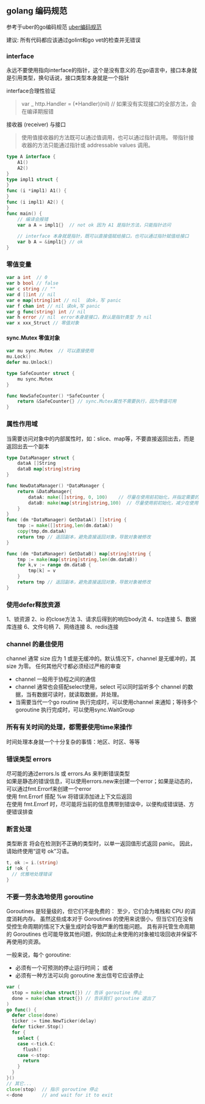 ## golang 编码规范
参考于uber的go编码规范
[uber编码规范](https://github.com/xxjwxc/uber_go_guide_cn?tab=readme-ov-file)

建议: 所有代码都应该通过golint和go vet的检查并无错误

### interface
永远不要使用指向interface的指针，这个是没有意义的.在go语言中，接口本身就是引用类型，换句话说，接口类型本身就是一个指针

interface合理性验证
>  var _ http.Handler = (*Handler)(nil) // 如果没有实现接口的全部方法，会在编译期报错

接收器 (receiver) 与接口
> 使用值接收器的方法既可以通过值调用，也可以通过指针调用。
> 带指针接收器的方法只能通过指针或 addressable values 调用。
```go
type A interface {
	A1()
	A2()
}
type impl1 struct {
}
func (i *impl1) A1() {
}
func (i impl1) A2() {
}
func main() {
	// 编译会报错
	var a A = impl1{}  // not ok 因为 A1 是指针方法，只能指针访问
	
	// interface 本身就是指针，既可以直接值赋给接口，也可以通过指针赋值给接口
	var b A = &impl1{} // ok 
}
```
### 零值变量
```go
var a int  // 0
var b bool // false
var c string // ""
var d []int // nil
var e map[string]int // nil  读ok，写 panic
var f chan int // nil 读ok,写 panic
var g func(string) int // nil
var h error // nil  error本身是接口，默认是指针类型 为 nil
var x xxx_Struct // 零值对象 
```
#### sync.Mutex 零值对象
```go
var mu sync.Mutex  // 可以直接使用
mu.Lock()
defer mu.Unlock()
```
```go
type SafeCounter struct {
	mu sync.Mutex
}

func NewSafeCounter() *SafeCounter {
	return &SafeCounter{} // sync.Mutex属性不需要执行，因为零值可用
}
```

### 属性作用域
当需要访问对象中的内部属性时，如：slice、map等，不要直接返回出去，而是返回出去一个副本
```go
type DataManager struct {
	dataA []String
	dataB map[string]string
}

func NewDataManager() *DataManager {
	return &DataManager{
        dataA: make([]string, 0, 100)    // 尽量在使用前初始化，并指定需要的容量，减少在使用中扩容 （可控的扩容）
        dataB: make(map[string]string,100)  // 尽量使用前初始化，减少在使用中扩容 （不可控的扩容，但可以减少）
    }
}
func (dm *DataManager) GetDataA() []string {
	tmp := make([]string,len(dm.dataA))
	copy(tmp,dm.dataA)
	return tmp // 返回副本，避免直接返回对象，导致对象被修改
}

func (dm *DataManager) GetDataB() map[string]string {
	tmp := make(map[string]string,len(dm.dataB))
	for k,v := range dm.dataB {
		tmp[k] = v
    }
	return tmp // 返回副本，避免直接返回对象，导致对象被修改
}

```

### 使用defer释放资源
1、锁资源
2、io 的close方法
3、请求后得到的响应body流
4、tcp连接
5、数据库连接
6、文件句柄
7、网络连接
8、redis连接

### channel 的最佳使用
channel 通常 size 应为 1 或是无缓冲的。默认情况下，channel 是无缓冲的，其 size 为零。
任何其他尺寸都必须经过严格的审查

- channel 一般用于协程之间的通信
- channel 通常也会搭配select使用，select 可以同时监听多个 channel 的数据，当有数据可读时，就读取数据，并处理。
- 当需要当代一个go routine 执行完成时，可以使用channel 来通知；等待多个goroutine 执行完成时，可以使用sync.WaitGroup 


### 所有有关时间的处理，都需要使用time来操作
时间处理本身就一个十分复杂的事情：地区、时区、等等


### 错误类型 errors
尽可能的通过errors.Is 或 errors.As 来判断错误类型 <br/>
如果是静态的错误信息，可以使用errors.new来创建一个error；如果是动态的，可以通过fmt.Errorf来创建一个error <br/>
使用 fmt.Errorf 搭配 %w 将错误添加进上下文后返回 <br/>
在使用 fmt.Errorf 时，尽可能将当前的信息携带到错误中，以便构成错误链、方便错误排查 <br/>


### 断言处理
类型断言 将会在检测到不正确的类型时，以单一返回值形式返回 panic。 因此，请始终使用“逗号 ok”习语。 <br/>
```go
t, ok := i.(string)
if !ok {
  // 优雅地处理错误
}
```


### 不要一劳永逸地使用 goroutine
Goroutines 是轻量级的，但它们不是免费的： 至少，它们会为堆栈和 CPU 的调度消耗内存。 
虽然这些成本对于 Goroutines 的使用来说很小，但当它们在没有受控生命周期的情况下大量生成时会导致严重的性能问题。 
具有非托管生命周期的 Goroutines 也可能导致其他问题，例如防止未使用的对象被垃圾回收并保留不再使用的资源。

一般来说，每个 goroutine:
- 必须有一个可预测的停止运行时间； 或者
- 必须有一种方法可以向 goroutine 发出信号它应该停止
```go
var (
  stop = make(chan struct{}) // 告诉 goroutine 停止
  done = make(chan struct{}) // 告诉我们 goroutine 退出了
)
go func() {
  defer close(done)
  ticker := time.NewTicker(delay)
  defer ticker.Stop()
  for {
    select {
    case <-tick.C:
      flush()
    case <-stop:
      return
    }
  }
}()
// 其它...
close(stop)  // 指示 goroutine 停止
<-done       // and wait for it to exit
```